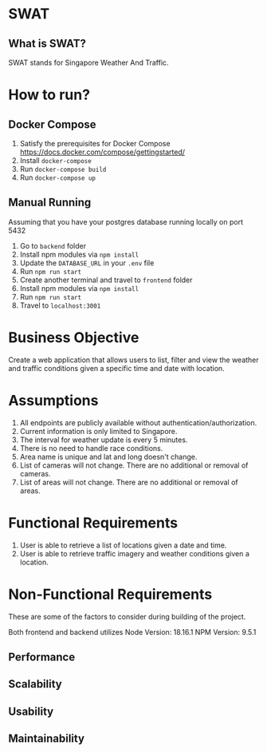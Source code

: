 # SWAT

## What is SWAT?
SWAT stands for Singapore Weather And Traffic.

# How to run?

## Docker Compose
1. Satisfy the prerequisites for Docker Compose https://docs.docker.com/compose/gettingstarted/
2. Install `docker-compose`
4. Run `docker-compose build`
3. Run `docker-compose up`

## Manual Running
Assuming that you have your postgres database running locally on port 5432
1. Go to `backend` folder
2. Install npm modules via `npm install`
3. Update the `DATABASE_URL` in your `.env` file
4. Run `npm run start`
5. Create another terminal and travel to `frontend` folder
6. Install npm modules via `npm install`
7. Run `npm run start`
8. Travel to `localhost:3001`

# Business Objective
Create a web application that allows users to list, filter and view the weather and traffic conditions given a specific time and date with location.

# Assumptions
1. All endpoints are publicly available without authentication/authorization.
2. Current information is only limited to Singapore.
3. The interval for weather update is every 5 minutes.
4. There is no need to handle race conditions.
5. Area name is unique and lat and long doesn't change.
6. List of cameras will not change. There are no additional or removal of cameras.
7. List of areas will not change. There are no additional or removal of areas.

# Functional Requirements
1. User is able to retrieve a list of locations given a date and time.
2. User is able to retrieve traffic imagery and weather conditions given a location.

# Non-Functional Requirements
These are some of the factors to consider during building of the project.

Both frontend and backend utilizes
Node Version: 18.16.1
NPM Version: 9.5.1

## Performance
## Scalability
## Usability
## Maintainability